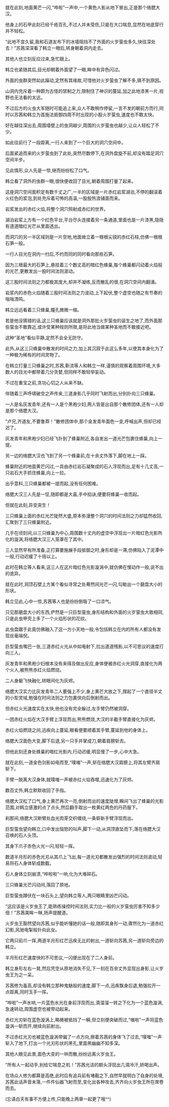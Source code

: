 
就在此刻,地面黄芒一闪,“哗啦”一声中,一个黄色人影从地下冒出,正是那个络腮大汉。

他身上的石甲此刻已经千疮百孔,不过人并未受伤,只是在大口喘息,显然在地底穿行并不轻松。

“此地不宜久留,我和石道友布下的冰墙阻挡不了外面的火岁萤虫多久,快往深处去！”苏茜深深看了韩立一眼后,转身朝着洞内走去。

其他人也立刻反应过来,急忙跟上。

韩立也紧随其后,目光却朝着外面望了一眼,眸中有异色闪过。

外面的虫群突然如此躁动,定然有其缘故,可惜他对火岁萤虫了解不多,猜不到原因。

山洞内充斥着一种颇为古怪的禁制之力,限制住了神识的蔓延,加之此地漆黑一片,视野也无法看的太远。

不过后方的火虫大军随时可能追上来,众人不敢稍作停留,一言不发的朝前方而行,同时以苏茜和韩立为首施法抵御四周不时出现的小股火岁萤虫,速度也不敢太快。

好在越往深出去,周围墙壁上的虫洞越少,周围的火岁萤虫也越少,让众人轻松了不少。

如此往前行了一段距离,一行人来到了一个巨大的洞穴空间中。

后面紧追而来的火岁萤虫到了此处,突然尽数停下,在洞外盘旋不前,却没有踏足洞穴空间半步。

见此情形,众人先是一惊,继而纷纷松了口气。

韩立看了洞外的虫群一眼,很快便收回了目光,朝着周围打量了起来。

这座洞穴空间面积足有数千丈之广,一半的区域是一片赤红岩浆湖泊,不停的翻滚着火红色的浆泡,到处充斥着可怖的高温,一股股热浪铺面而来。

岩浆发出的赤红火焰,将整个洞穴照射成赤红的世界。

湖泊岩浆上方有一个红色平台,平台尽头连接着另一条通道,里面也是一片漆黑,隐隐有道道暗红光芒从里面透出。

而洞穴的另一半区域则是一片空地,地面耸立着一根根尖锐的赤红石柱,仿佛一根根石笋一般。

一行人目光在洞内一扫后,不约而同的同时看向那些石笋。

因为三根最大的石笋上,悬挂着三个数丈高的暗红色蜂巢,每个蜂巢都闪动着火焰般的光芒,更散发出一股时间法则波动。

这三股时间法则之力都极其庞大,却并不凝练,反而散乱的很,在洞穴空间内翻涌。

岩浆内的赤色火焰随着三股时间法则之力波动,上下起伏,整个虚空也随之有节奏的嗡嗡清鸣。

韩立远远看着三只蜂巢,瞳孔微微一缩。

若是他没猜错的话,这三只蜂巢应该就是洞外那批火岁萤虫的诞生之地了,而外面那些萤虫不敢靠近,或许受某种规则所限,是将此地当做某种圣地而不敢接近吧。

这种“圣地”看似平静,定然不会全无防守。

此外,从这三只蜂巢中散发的时间之力,加上其沉寂于此这么多年,以使其本身化为了一种极为稀有的时间灵物了。

在韩立打量三只蜂巢之时,苏茜,靳流等人和韩立一样,谨慎的观察着周围环境,大多数人的目光中都带着几分贪婪,但同样不敢轻举妄动。

不过在重宝之前,贪功心切之人从来不缺。

伴随着三声呼啸破空之声传来,三道身影几乎同时飞射而出,分别扑向三只蜂巢。

一人是名灰发青年,还有一人是个黑袍少妇,两人皆是出自那个散修团体,还有一人却是那个络腮大汉。

“卢兄,齐道友,不要鲁莽！”散修团体中,那个金发青年面色一变,呼喊出声,但却已经迟了。

灰发青年和黑袍少妇已经飞扑到了蜂巢附近,各自发出一道光芒包裹住蜂巢,向上一提。

另一边的络腮大汉也飞到了另一个蜂巢前,在十余丈外落下,脚在地上一踩。

蜂巢附近的地面黄芒闪过,一具由赤红岩石凝聚成的石人浮现而出,足有十几丈高,一只岩石大手抓住蜂巢,向上一拉。

出乎意料,三只蜂巢都被一提而起,没有任何困难。

络腮大汉三人先是一怔,随即都是大喜,手中掐诀,便要将蜂巢一收而起。

但就在此刻,异变突生！

三只蜂巢上面的赤红光芒陡然大盛,原本弥漫整个洞穴的时间法则之力却猛然收回,汇聚到了三只蜂巢附近。

几乎在顷刻间,以三只蜂巢为中心,周围数十丈内的虚空中浮现出一片暗红色光影所化的漩涡,将络腮大汉三人笼罩在了其中。

三人显然早有所准备,正打算要施展手段抵御之时,身形却是一滞,仿佛陷入了泥潭中一般,行动迟缓了十倍以上。

此时在韩立等人看来,这三人在这片暗红色光影漩涡中,就仿佛在慢动作一般,说不出的诡异。

就在此时,洞顶石壁上方某个看似寻常之处蓦然间光芒一闪,勾勒出一个磨盘大小的形状。

韩立见此,心中一惊,苏茜等人也是纷纷倒吸了一口凉气。

只见那磨盘大小的东西,俨然是一只巨型萤虫,身形结构和外面的火岁萤虫大致相同,只是此虫甲壳上多了一个火焰形状的花纹。

此虫盘踞于此竟仿佛融入了这一方小天地一般,令包括韩立在内的所有人都没有发现丝毫端倪。

巨型萤虫嘴巴一张,三道赤红火光从中如电射下,拉出道道残影,以不可思议的速度打向三人。

灰发青年和黑袍少妇根本没有来得及做出反应,身体便被赤红火光洞穿,直接化为两个火人,被熊熊赤红火焰燃烧。

二人身躯飞快融化,转眼间化为灰烬。

络腮大汉实力比灰发青年二人要强上不少,身上黄芒大放之下,撑起了一个直径半丈的小型灵域,勉强在时间法则之力包裹侠向后倒射而出。

但赤红火光速度实在太快,他也没有完全躲过,左手臂仍然被洞穿。

一团赤红火焰在大汉手臂上浮现而出,熊熊燃烧,大汉的半截手臂直接化为灰烬。

赤红火焰燃烧之间,迅疾向上蔓延,眼看便要顺着其手臂,蔓延到他的身体上。

络腮大汉面色大变,脚下后退,另一只手并掌成刀,朝着肩膀斩去。

但他此刻还身处蜂巢的暗红光影内,行动迟缓,明显慢了一步,心中大急。

就在此刻,一道金色剑影如电而至,“噗嗤”一声,斩在络腮大汉肩膀上,将其左臂齐肩斩下。

手臂一脱离大汉身体,就噗嗤一声被赤红火焰吞噬,迅速化为了灰烬。

数百丈外,韩立默默收回了手指。

络腮大汉松了口气,身上黄芒再次一亮,倒射而出的速度陡增,瞬间飞出了蜂巢的光影范围,对韩立感激的点了点头,然后翻手取出一枚黄红两色的丹药服下。

刹那间,络腮大汉断臂处血光肉芽交织缠绕,一条崭新手臂浮现而出。

巨型萤虫望向韩立,口中发出恼怒的叫声,脚下一动,从洞顶直坠而下,落在络腮大汉召唤的石人头顶。

其身下爪子赤色火光一闪,轻轻一挥。

数道半月形的赤色光刃从其爪上飞出,每一道光刃都散发出强烈的时间法则波动,轻易将石人身体斩成数截。

石人身体立刻崩溃,“哗啦啦”一响,化为大堆碎石。

三只蜂巢光芒闪动间,落回了原地。

巨型萤虫蹲伏在一块石头上,望向韩立等人,两只眼睛里凶芒闪动。

“这应该是火岁虫王了,能熟练操控时间法则,实力比一般的火岁萤虫厉害不知多少倍！”苏茜美眸一眯,扬声提醒道。

火岁虫王豁然望向苏茜,似乎能听懂她的话一般,随即其身形一动,骤然化为一道赤红幻影,风驰电掣般扑向此女。

它两只前爪一挥,两道半月形红芒迅疾无比的射出,一道斩向苏茜,另一道斩向旁边的韩立。

半月形红芒速度快的不可思议,一闪便出现在了二人身前。

韩立身形左右一晃,然后凭空从原地消失不见,下一刻在百余丈外显现出身影,让火岁虫王为之一呆。

苏茜修为虽高,却没有韩立那种鬼魅般的速度,脚下一点,迅疾飘身后退,勉强拉开一点距离,同时玉手一挥。

“哗啦”一声水响,一片蓝色水光在身前浮现而出,滴溜溜一转之下化为一个蓝色漩涡,急速转动,周围虚空也被带动起来。

赤红光刃斩在蓝色漩涡上,略微被抵挡了一瞬,但立刻便突破而过,“嗤啦”一声将蓝色漩涡一斩而开,继续向前射出。

不过赤红光刃也被蓝色漩涡带偏了一点方向,擦着苏茜的身体飞了过去,“噗嗤”一声斩入了地下,打出一个光刃形状的黑孔,里面黑幽幽不知多深。

其他人眼见此景,面色大变的一哄而散,纷纷远离火岁虫王。

“所有人一起动手,别给它喘息之机！”苏茜光洁的额头浮现出几滴冷汗,娇喝出声。

在场众人修为都算是高绝,此时后有追兵前有堵截之下,自然早就明白了自身的处境,苏茜此话声音未落,一件件仙器飞射而至,变化出各种攻击,齐齐向火岁虫王所在席卷而去。

(忘语白天有事不方便上传,只能晚上两章一起更了哦^^)